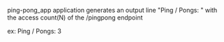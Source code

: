 ping-pong_app application generates an output line "Ping / Pongs: <N> " with the access count(N) of the /pingpong endpoint 



ex: Ping / Pongs: 3


